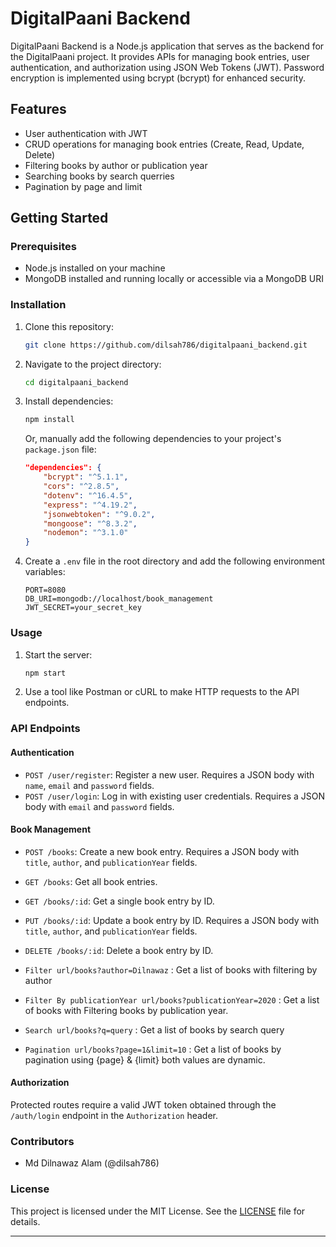 

# DigitalPaani Backend

DigitalPaani Backend is a Node.js application that serves as the backend for the DigitalPaani project. It provides APIs for managing book entries, user authentication, and authorization using JSON Web Tokens (JWT). Password encryption is implemented using bcrypt (bcrypt) for enhanced security.

## Features

- User authentication with JWT
- CRUD operations for managing book entries (Create, Read, Update, Delete)
- Filtering books by author or publication year
- Searching books by search querries
- Pagination  by page and limit

## Getting Started

### Prerequisites

- Node.js installed on your machine
- MongoDB installed and running locally or accessible via a MongoDB URI

### Installation

1. Clone this repository:

   ```bash
   git clone https://github.com/dilsah786/digitalpaani_backend.git
   ```

2. Navigate to the project directory:

   ```bash
   cd digitalpaani_backend
   ```

3. Install dependencies:

   ```bash
   npm install
   ```

   Or, manually add the following dependencies to your project's `package.json` file:

   ```json
   "dependencies": {
       "bcrypt": "^5.1.1",
       "cors": "^2.8.5",
       "dotenv": "^16.4.5",
       "express": "^4.19.2",
       "jsonwebtoken": "^9.0.2",
       "mongoose": "^8.3.2",
       "nodemon": "^3.1.0"
   }
   ```

4. Create a `.env` file in the root directory and add the following environment variables:

   ```plaintext
   PORT=8080
   DB_URI=mongodb://localhost/book_management
   JWT_SECRET=your_secret_key
   ```

### Usage

1. Start the server:

   ```bash
   npm start
   ```

2. Use a tool like Postman or cURL to make HTTP requests to the API endpoints.

### API Endpoints

#### Authentication

- `POST /user/register`: Register a new user. Requires a JSON body with `name`, `email` and `password` fields.
- `POST /user/login`: Log in with existing user credentials. Requires a JSON body with `email` and `password` fields.

#### Book Management

- `POST /books`: Create a new book entry. Requires a JSON body with `title`, `author`, and `publicationYear` fields.
- `GET /books`: Get all book entries.
- `GET /books/:id`: Get a single book entry by ID.
- `PUT /books/:id`: Update a book entry by ID. Requires a JSON body with `title`, `author`, and `publicationYear` fields.
- `DELETE /books/:id`: Delete a book entry by ID.

- `Filter url/books?author=Dilnawaz` : Get a list of books with filtering by author
- `Filter By publicationYear url/books?publicationYear=2020` : Get a list of books with Filtering books by publication year.
- `Search url/books?q=query` : Get a list of books by search query
- `Pagination url/books?page=1&limit=10` : Get a list of books by pagination using {page} & {limit} both values are dynamic.



#### Authorization

Protected routes require a valid JWT token obtained through the `/auth/login` endpoint in the `Authorization` header.

### Contributors

- Md Dilnawaz Alam (@dilsah786)

### License

This project is licensed under the MIT License. See the [LICENSE](LICENSE) file for details.

---
